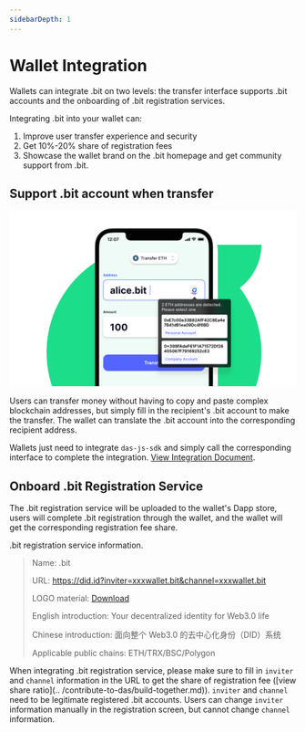 ```yaml
---
sidebarDepth: 1
---
```


# Wallet Integration

Wallets can integrate .bit on two levels: the transfer interface supports .bit accounts and the onboarding of .bit registration services.

Integrating .bit into your wallet can:

1. Improve user transfer experience and security
2. Get 10%-20% share of registration fees
3. Showcase the wallet brand on the .bit homepage and get community support from .bit.



## Support .bit account when transfer 

<img src="./image-20210718113458550.png" alt=".bit in Wallet" style="zoom:50%;" />



Users can transfer money without having to copy and paste complex blockchain addresses, but simply fill in the recipient's .bit account to make the transfer. The wallet can translate the .bit account into the corresponding recipient address.

Wallets just need to integrate `das-js-sdk` and simply call the corresponding interface to complete the integration. [View Integration Document](./integration-frontend.md).

## Onboard .bit Registration Service

The .bit registration service will be uploaded to the wallet's Dapp store, users will complete .bit registration through the wallet, and the wallet will get the corresponding registration fee share.

.bit registration service information.

> Name: .bit
>
> URL: https://did.id?inviter=xxxwallet.bit&channel=xxxwallet.bit
>
> LOGO material: [Download](https://projects.invisionapp.com/boards/QG43J5JCPTH/)
>
> English introduction: Your decentralized identity for Web3.0 life
>
> Chinese introduction: 面向整个 Web3.0 的去中心化身份（DID）系统
>
> Applicable public chains: ETH/TRX/BSC/Polygon

When integrating .bit registration service, please make sure to fill in `inviter` and `channel` information in the URL to get the share of registration fee ([view share ratio](.. /contribute-to-das/build-together.md)). `inviter` and `channel` need to be legitimate registered .bit accounts. Users can change `inviter` information manually in the registration screen, but cannot change `channel` information.
